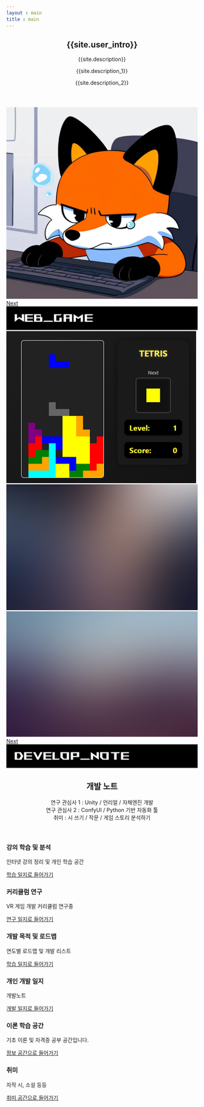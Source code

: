 ```yaml
---
layout : main
title : main
---
```

<section id="banner">
	<div class="content">
		<header>
			<h2>{{site.user_intro}}</h2>
			<p>{{site.description}}</p>
			<p>{{site.description_1}}</p>
			<p>{{site.description_2}}</p>
		</header>
		<span class="image"><img src="images/Profile.jpg" alt="" /></span>
	</div>
	<a href="#two" class="goto-next scrolly">Next</a>
</section>

<!-- one -->
<!--
<section id="one" class="spotlight style3 left">
	<span class="image fit main bottom"><img src="images/pic04.jpg" alt="" /></span>
	<div class="content">
		<header>
			<h2>게임 클라이언트 개발자</h2>
			<p>리뉴얼 중</p>
		</header>
		<p>리뉴얼 중</p>
		<ul class="actions">
			<li><a href="#" class="button">Not Implement</a></li>
		</ul>
	</div>
	<a href="#two" class="goto-next scrolly">Next</a>
</section>

<section id="two" class="spotlight style2 right">
	<span class="image fit main"><img src="images/pic03.jpg" alt="" /></span>
	<div class="content">
		<header>
			<h2>AI 개발 연구</h2>
			<p>리뉴얼 중</p>
		</header>
		<p>리뉴얼 중</p>
		<ul class="actions">
			<li><a href="#" class="button">Not Implement</a></li>
		</ul>
	</div>
	<a href="#three" class="goto-next scrolly">Next</a>
</section>
-->
<section id="two">
	<div class="col-12"><span class="image fit"><img src="images/GameTitle.png" alt="" /></span></div>
	<div class="container">
		<div class="box alt">
			<div class="row gtr-50 gtr-uniform">		
				<div class="col-4 col-6-xsmall"><a href="web_game/tetris.html"><span class="image fit"><img src="images/Game/tetris_screenshot.png" alt="" /></span></a></div>
				<div class="col-4 col-6-xsmall"><a href=""><span class="image fit"><img src="images/pic03.jpg" alt="" /></span></a></div>
				<div class="col-4 col-6-xsmall"><a href=""><span class="image fit"><img src="images/pic04.jpg" alt="" /></span></a></div>
			</div>
		</div>
	</div>
	<a href="#three" class="goto-next scrolly">Next</a>
</section>



<!-- Four -->
<section id="three" class="wrapper style1 special fade-up">
<div class="col-12"><span class="image fit"><img src="images/NoteTitle.png" alt="" /></span></div>
	<div class="container">
		<header class="major">
			<h2>개발 노트</h2>
			<p>연구 관심사 1 : Unity / 언리얼 / 자체엔진 개발 <br/>
			연구 관심사 2 : ConfyUI / Python 기반 자동화 툴 <br/>
			취미 : 시 쓰기 / 작문 / 게임 스토리 분석하기 </p>
		</header>
		<div class="box alt">
			<div class="row gtr-uniform">
				<section class="col-4 col-6-medium col-12-xsmall">
					<span class="icon solid alt major fa-file"></span>
					<h3>강의 학습 및 분석</h3>
					<p>인터넷 강의 정리 및 개인 학습 공간</p>
					<a href="board_study" class="button">학습 일지로 들어가기</a>
				</section>
				<section class="col-4 col-6-medium col-12-xsmall">
					<span class="icon solid alt major fa-flask"></span>
					<h3>커리큘럼 연구</h3>
					<p>VR 게임 개발 커리큘럼 연구중</p>
					<a href="board_curriculum" class="button">연구 일지로 들어가기</a>
				</section>
				<section class="col-4 col-6-medium col-12-xsmall">
					<span class="icon solid alt major fa-comment"></span>
					<h3>개발 목적 및 로드맵</h3>
					<p>연도별 로드맵 및 개발 리스트</p>
					<a href="board_book" class="button">학습 일지로 들어가기</a>
				</section>
				<section class="col-4 col-6-medium col-12-xsmall">
					<span class="icon solid alt major fa-chart-area"></span>
					<h3>개인 개발 일지</h3>
					<p>개발노트</p>
					<a href="board_development" class="button">개발 일지로 들어가기</a>
				</section>
				<section class="col-4 col-6-medium col-12-xsmall">
					<span class="icon solid alt major fa-lock"></span>
					<h3>이론 학습 공간</h3>
					<p>기초 이론 및 자격증 공부 공간입니다.</p>
					<a href="board_theory" class="button">정보 공간으로 들어가기</a>
				</section>
				<section class="col-4 col-6-medium col-12-xsmall">
					<span class="icon solid alt major fa-paper-plane"></span>
					<h3>취미</h3>
					<p>자작 시, 소설 등등</p>
					<a href="board_hobby" class="button">취미 공간으로 들어가기</a>
				</section>
			</div>
		</div>
	</div>
</section>